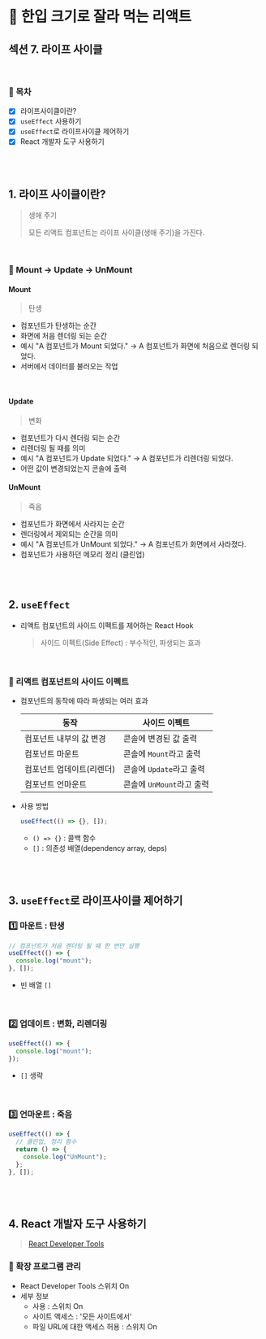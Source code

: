 # 🍰 한입 크기로 잘라 먹는 리액트

## 섹션 7. 라이프 사이클

<br>

### 🌱 목차

- [x] 라이프사이클이란?
- [x] `useEffect` 사용하기
- [x] `useEffect`로 라이프사이클 제어하기
- [x] React 개발자 도구 사용하기

<br>
<br>

## 1. 라이프 사이클이란?

> 생애 주기
>
> 모든 리액트 컴포넌트는 라이프 사이클(생애 주기)을 가진다.

<br>

### 📌 Mount → Update → UnMount

#### Mount

> 탄생

- 컴포넌트가 탄생하는 순간
- 화면에 처음 렌더링 되는 순간
- 예시
  "A 컴포넌트가 Mount 되었다." → A 컴포넌트가 화면에 처음으로 렌더링 되었다.
- 서버에서 데이터를 불러오는 작업

<br>

#### Update

> 변화

- 컴포넌트가 다시 렌더링 되는 순간
- 리렌더링 될 때를 의미
- 예시
  "A 컴포넌트가 Update 되었다." → A 컴포넌트가 리렌더링 되었다.
- 어떤 값이 변경되었는지 콘솔에 출력

#### UnMount

> 죽음

- 컴포넌트가 화면에서 사라지는 순간
- 렌더링에서 제외되는 순간을 의미
- 예시
  "A 컴포넌트가 UnMount 되었다." → A 컴포넌트가 화면에서 사라졌다.
- 컴포넌트가 사용하던 메모리 정리 (클린업)

<br>
<br>

## 2. `useEffect`

- 리액트 컴포넌트의 사이드 이펙트를 제어하는 React Hook
  > 사이드 이펙트(Side Effect) : 부수적인, 파생되는 효과

<br>

### 📍 리액트 컴포넌트의 사이드 이펙트

- 컴포넌트의 동작에 따라 파생되는 여러 효과

  | 동작                      | 사이드 이펙트             |
  | ------------------------- | ------------------------- |
  | 컴포넌트 내부의 값 변경   | 콘솔에 변경된 값 출력     |
  | 컴포넌트 마운트           | 콘솔에 `Mount`라고 출력   |
  | 컴포넌트 업데이트(리렌더) | 콘솔에 `Update`라고 출력  |
  | 컴포넌트 언마운트         | 콘솔에 `UnMount`라고 출력 |

- 사용 방법
  ```jsx
  useEffect(() => {}, []);
  ```
  - `() => {}` : 콜백 함수
  - `[]` : 의존성 배열(dependency array, deps)

<br>
<br>

## 3. `useEffect`로 라이프사이클 제어하기

### 1️⃣ 마운트 : 탄생

```jsx
// 컴포넌트가 처음 렌더링 될 때 한 번만 실행
useEffect(() => {
  console.log("mount");
}, []);
```

- 빈 배열 `[]`

<br>

### 2️⃣ 업데이트 : 변화, 리렌더링

```jsx
useEffect(() => {
  console.log("mount");
});
```

- `[]` 생략

<br>

### 3️⃣ 언마운트 : 죽음

```jsx
useEffect(() => {
  // 클린업, 정리 함수
  return () => {
    console.log("UnMount");
  };
}, []);
```

<br>
<br>

## 4. React 개발자 도구 사용하기

> [React Developer Tools](https://chrome.google.com/webstore/detail/react-developer-tools/fmkadmapgofadopljbjfkapdkoienihi?hl=ko)

### 📌 확장 프로그램 관리

- React Developer Tools 스위치 On
- 세부 정보
  - 사용 : 스위치 On
  - 사이트 액세스 : '모든 사이트에서'
  - 파일 URL에 대한 액세스 허용 : 스위치 On
